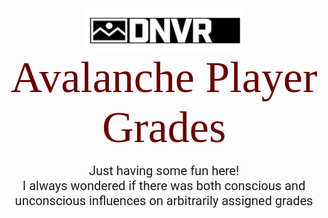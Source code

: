 <img src="pics/dnvr.png" id="center">
<p id="title">Avalanche Player Grades</p>
<br>
<p id="desc">Just having some fun here! <br> I always wondered if there was both conscious and unconscious influences on arbitrarily assigned grades</p>


<style>
@import url('https://fonts.googleapis.com/css2?family=Bitter:wght@500&display=swap');
@import url('https://fonts.googleapis.com/css2?family=Bitter:wght@500&family=Roboto:wght@500&display=swap');
#title{
margin: auto;
text-align: center;
font-size: 70px;
color: #660000;
font-family: 'Bitter', serif;
}

#desc{
margin: auto;
text-align: center;
font-size: 20px;
font-family: 'Roboto', sans-serif;
}

#center {
  display: block;
  margin-left: auto;
  margin-right: auto;
  width: 50%;
}

</style>
